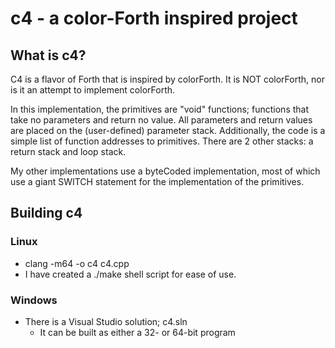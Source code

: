 # c4 - a color-Forth inspired project

## What is c4?
C4 is a flavor of Forth that is inspired by colorForth. It is NOT colorForth, nor is it an attempt to implement colorForth.

In this implementation, the primitives are "void" functions; functions that take no parameters and return no value. All parameters and return values are placed on the (user-defined) parameter stack. Additionally, the code is a simple list of function addresses to primitives. There are 2 other stacks: a return stack and loop stack.

My other implementations use a byteCoded implementation, most of which use a giant SWITCH statement for the implementation of the primitives.

## Building c4

### Linux
- clang -m64 -o c4 c4.cpp
- I have created a ./make shell script for ease of use.

### Windows
- There is a Visual Studio solution; c4.sln
  - It can be built as either a 32- or 64-bit program

